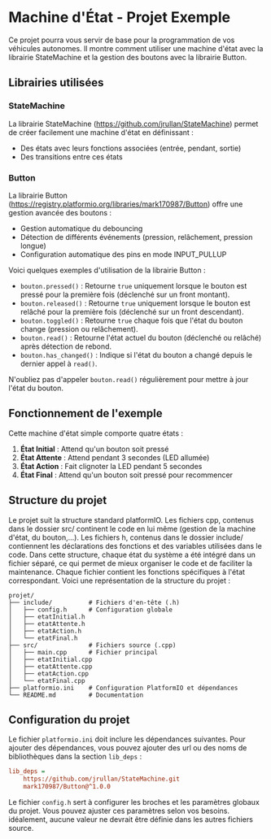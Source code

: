 # Machine d'État - Projet Exemple

Ce projet pourra vous servir de base pour la programmation de vos véhicules autonomes. Il montre comment utiliser une machine d'état avec la librairie StateMachine et la gestion des boutons avec la librairie Button.

## Librairies utilisées

### StateMachine
La librairie StateMachine (https://github.com/jrullan/StateMachine) permet de créer facilement une machine d'état en définissant :
- Des états avec leurs fonctions associées (entrée, pendant, sortie)
- Des transitions entre ces états

### Button
La librairie Button (https://registry.platformio.org/libraries/mark170987/Button) offre une gestion avancée des boutons :
- Gestion automatique du debouncing
- Détection de différents événements (pression, relâchement, pression longue)
- Configuration automatique des pins en mode INPUT_PULLUP

Voici quelques exemples d'utilisation de la librairie Button :

- `bouton.pressed()` : Retourne `true` uniquement lorsque le bouton est pressé pour la première fois (déclenché sur un front montant).
- `bouton.released()` : Retourne `true` uniquement lorsque le bouton est relâché pour la première fois (déclenché sur un front descendant).
- `bouton.toggled()` : Retourne `true` chaque fois que l'état du bouton change (pression ou relâchement).
- `bouton.read()` : Retourne l'état actuel du bouton (déclenché ou relâché) après détection de rebond.
- `bouton.has_changed()` : Indique si l'état du bouton a changé depuis le dernier appel à `read()`.

N'oubliez pas d'appeler `bouton.read()` régulièrement pour mettre à jour l'état du bouton.

## Fonctionnement de l'exemple

Cette machine d'état simple comporte quatre états :
1. **État Initial** : Attend qu'un bouton soit pressé
2. **État Attente** : Attend pendant 3 secondes (LED allumée)
3. **État Action** : Fait clignoter la LED pendant 5 secondes
4. **État Final** : Attend qu'un bouton soit pressé pour recommencer

## Structure du projet

Le projet suit la structure standard platformIO. Les fichiers cpp, contenus dans le dossier src/ continent le code en lui même (gestion de la machine d'état, du bouton,...). Les fichiers h, contenus dans le dossier include/ contiennent les déclarations des fonctions et des variables utilisées dans le code.
Dans cette structure, chaque état du système a été intégré dans un fichier séparé, ce qui permet de mieux organiser le code et de faciliter la maintenance. Chaque fichier contient les fonctions spécifiques à l'état correspondant.
Voici une représentation de la structure du projet :


```structure
projet/
├── include/          # Fichiers d'en-tête (.h)
│   ├── config.h      # Configuration globale
│   ├── etatInitial.h
│   ├── etatAttente.h
│   ├── etatAction.h
│   └── etatFinal.h
├── src/              # Fichiers source (.cpp)
│   ├── main.cpp      # Fichier principal
│   ├── etatInitial.cpp
│   ├── etatAttente.cpp
│   ├── etatAction.cpp
│   └── etatFinal.cpp
├── platformio.ini    # Configuration PlatformIO et dépendances
└── README.md         # Documentation
```


## Configuration du projet

Le fichier `platformio.ini` doit inclure les dépendances suivantes. Pour ajouter des dépendances, vous pouvez ajouter des url ou des noms de bibliothèques dans la section `lib_deps` :
```ini
lib_deps = 
    https://github.com/jrullan/StateMachine.git
    mark170987/Button@^1.0.0
```

Le fichier `config.h` sert à configurer les broches et les paramètres globaux du projet. Vous pouvez ajuster ces paramètres selon vos besoins. idéalement, aucune valeur ne devrait être définie dans les autres fichiers source.
